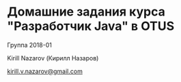 # Домашние задания курса "Разработчик Java" в OTUS

Группа 2018-01

Kirill Nazarov (Кирилл Назаров)

kirill.v.nazarov@gmail.com

